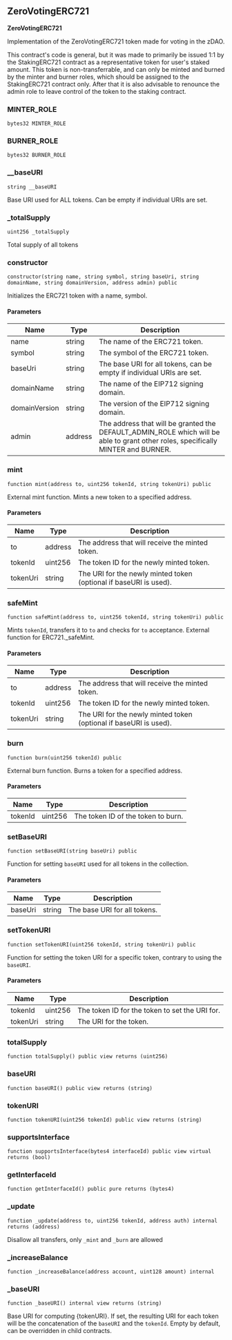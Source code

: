 ## ZeroVotingERC721

**ZeroVotingERC721**

Implementation of the ZeroVotingERC721 token made for voting in the zDAO.

This contract's code is general, but it was made to primarily be issued 1:1 by the StakingERC721 contract
 as a representative token for user's staked amount.
 This token is non-transferrable, and can only be minted and burned by the minter and burner roles,
 which should be assigned to the StakingERC721 contract only.
 After that it is also advisable to renounce the admin role to leave control of the token to the staking contract.

### MINTER_ROLE

```solidity
bytes32 MINTER_ROLE
```

### BURNER_ROLE

```solidity
bytes32 BURNER_ROLE
```

### __baseURI

```solidity
string __baseURI
```

Base URI used for ALL tokens. Can be empty if individual URIs are set.

### _totalSupply

```solidity
uint256 _totalSupply
```

Total supply of all tokens

### constructor

```solidity
constructor(string name, string symbol, string baseUri, string domainName, string domainVersion, address admin) public
```

Initializes the ERC721 token with a name, symbol.

#### Parameters

| Name | Type | Description |
| ---- | ---- | ----------- |
| name | string | The name of the ERC721 token. |
| symbol | string | The symbol of the ERC721 token. |
| baseUri | string | The base URI for all tokens, can be empty if individual URIs are set. |
| domainName | string | The name of the EIP712 signing domain. |
| domainVersion | string | The version of the EIP712 signing domain. |
| admin | address | The address that will be granted the DEFAULT_ADMIN_ROLE which will be able to grant other roles,  specifically MINTER and BURNER. |

### mint

```solidity
function mint(address to, uint256 tokenId, string tokenUri) public
```

External mint function. Mints a new token to a specified address.

#### Parameters

| Name | Type | Description |
| ---- | ---- | ----------- |
| to | address | The address that will receive the minted token. |
| tokenId | uint256 | The token ID for the newly minted token. |
| tokenUri | string | The URI for the newly minted token (optional if baseURI is used). |

### safeMint

```solidity
function safeMint(address to, uint256 tokenId, string tokenUri) public
```

Mints `tokenId`, transfers it to `to` and checks for `to` acceptance.
 External function for ERC721._safeMint.

#### Parameters

| Name | Type | Description |
| ---- | ---- | ----------- |
| to | address | The address that will receive the minted token. |
| tokenId | uint256 | The token ID for the newly minted token. |
| tokenUri | string | The URI for the newly minted token (optional if baseURI is used). |

### burn

```solidity
function burn(uint256 tokenId) public
```

External burn function. Burns a token for a specified address.

#### Parameters

| Name | Type | Description |
| ---- | ---- | ----------- |
| tokenId | uint256 | The token ID of the token to burn. |

### setBaseURI

```solidity
function setBaseURI(string baseUri) public
```

Function for setting `baseURI` used for all tokens in the collection.

#### Parameters

| Name | Type | Description |
| ---- | ---- | ----------- |
| baseUri | string | The base URI for all tokens. |

### setTokenURI

```solidity
function setTokenURI(uint256 tokenId, string tokenUri) public
```

Function for setting the token URI for a specific token, contrary to using the `baseURI`.

#### Parameters

| Name | Type | Description |
| ---- | ---- | ----------- |
| tokenId | uint256 | The token ID for the token to set the URI for. |
| tokenUri | string | The URI for the token. |

### totalSupply

```solidity
function totalSupply() public view returns (uint256)
```

### baseURI

```solidity
function baseURI() public view returns (string)
```

### tokenURI

```solidity
function tokenURI(uint256 tokenId) public view returns (string)
```

### supportsInterface

```solidity
function supportsInterface(bytes4 interfaceId) public view virtual returns (bool)
```

### getInterfaceId

```solidity
function getInterfaceId() public pure returns (bytes4)
```

### _update

```solidity
function _update(address to, uint256 tokenId, address auth) internal returns (address)
```

Disallow all transfers, only `_mint` and `_burn` are allowed

### _increaseBalance

```solidity
function _increaseBalance(address account, uint128 amount) internal
```

### _baseURI

```solidity
function _baseURI() internal view returns (string)
```

Base URI for computing {tokenURI}. If set, the resulting URI for each
token will be the concatenation of the `baseURI` and the `tokenId`. Empty
by default, can be overridden in child contracts.

